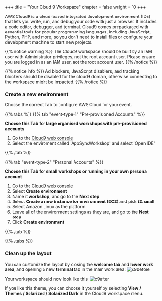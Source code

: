 +++
title = "Your Cloud 9 Workspace"
chapter = false
weight = 10
+++

AWS Cloud9 is a cloud-based integrated development environment (IDE) that lets you write, run, and debug your code with just a browser. It includes a code editor, debugger, and terminal. Cloud9 comes prepackaged with essential tools for popular programming languages, including JavaScript, Python, PHP, and more, so you don't need to install files or configure your development machine to start new projects.

{{% notice warning %}}
The Cloud9 workspace should be built by an IAM user with Administrator privileges,
not the root account user. Please ensure you are logged in as an IAM user, not the root
account user.
{{% /notice %}}

{{% notice info %}}
Ad blockers, JavaScript disablers, and tracking blockers should be disabled for
the cloud9 domain, otherwise connecting to the workspace might be impacted.
{{% /notice %}}

### Create a new environment
Choose the correct Tab to configure AWS Cloud for your event.

{{% tabs %}}
{{% tab "event-type-1" "Pre-provisioned Accounts" %}}

<b>Choose this Tab for large organised workshops with pre-provisioned accounts</b>

1. Go to the [Cloud9 web console](https://us-east-1.console.aws.amazon.com/cloud9/home?region=us-east-1)
2. Select the enviroment called 'AppSyncWorkshop' and select 'Open IDE'
 
{{% /tab %}}

{{% tab  "event-type-2"  "Personal Accounts" %}}

<b>Choose this Tab for small workshops or running in your own personal account</b>

1. Go to the [Cloud9 web console](https://us-east-1.console.aws.amazon.com/cloud9/home?region=us-east-1)
2. Select **Create environment**
3. Name it **workshop**, and go to the **Next step**
4. Select **Create a new instance for environment (EC2)** and pick **t2.small**
5. Select Amazon Linux as the platform
6. Leave all of the environment settings as they are, and go to the **Next step**
7. Click **Create environment**

{{% /tab %}}

{{% /tabs %}}



### Clean up the layout

You can customize the layout by closing the **welcome tab**
and **lower work area**, and opening a new **terminal** tab in the main work area:
![c9before](/images/c9before.png)

Your workspace should now look like this:
![c9after](/images/c9after.png)

If you like this theme, you can choose it yourself by selecting **View / Themes / Solarized / Solarized Dark**
in the Cloud9 workspace menu.
